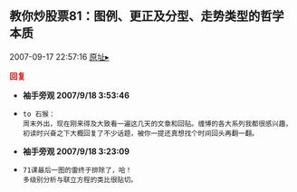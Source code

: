 ## 教你炒股票81：图例、更正及分型、走势类型的哲学本质
2007-09-17 22:57:16
[原址▸](http://www.fxgan.com/chan_time/2007_07_12/724.htm)





**<font color='red'>回复</font>**


- **袖手旁观 2007/9/18 3:53:46**
- ```
  to 石猴：
  周末外出，现在刚来得及大致看一遍这几天的文章和回贴。缠博的各大系列我都很感兴趣，初读时兴奋之下大概回复了不少话题，被你一提还真想找个时间回头再翻一翻。
  ```
- **袖手旁观 2007/9/18 3:23:09**
- ```
  71课最后一图的雷终于排除了，哈！
  多级别分析与联立方程的类比很贴切。
  ```
